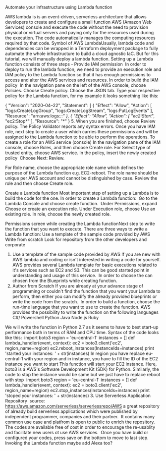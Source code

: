 Automate your infrastructure using Lambda function


AWS lambda is is an event-driven, serverless architecture that allows developers to create and configure a small function AWS (Amazon Web Services) console and execute the code without the need to provision physical or virtual servers and paying only for the resources used during the execution. The code automatically manages the computing resources required by that code.
Symbol of AWS LambdaUsually, lambda code and dependencies can be wrapped in a Terraform deployment package to fully automate the whole infrastructure to build a cloud agnostic IaC. But for this tutorial, we will manually deploy a lambda function.
Setting up a Lambda function consists of three steps -
Provide IAM permission
 In order to deploy to run the lambda function, we need to provide an execution role and IAM policy to the Lambda function so that it has enough permissions to access and alter the AWS services and resources.
In order to build the IAM policy 
In the navigation pane on the left of the AWS console, choose Policies.
Choose Create policy.
Choose the JSON tab.
Type your respective policy for the Lambda function, for my example it looks something like this:

{ "Version": "2020–04–22", 
"Statement": [ 
 { 
  "Effect": "Allow", 
  "Action": [ 
  "logs:CreateLogGroup", 
  "logs:CreateLogStream", 
  "logs:PutLogEvents" 
  ], 
  "Resource": "arn:aws:logs:*:*:*" 
 }, 
 { 
  "Effect": "Allow", 
  "Action": [ 
  "ec2:Start*", 
  "ec2:Stop*" 
   ], 
  "Resource": "*" 
 }
5. When you are finished, choose Review policy. The Policy Validator reports any syntax errors.
Once you have IAM role, next step to create a user which carries these permissions and will be assigned to the Lambda function to be able to perform the operations.
To create a role for an AWS service (console)
In the navigation pane of the IAM console, choose Roles, and then choose Create role.
For Select type of trusted entity, choose AWS service.
In the policy, insert the newly created policy 
Choose Next: Review.

For Role name, choose the appropriate role name which defines the purpose of the Lambda function e.g. EC2-reboot. The role name should be unique per AWS account and cannot be distinguished by case.
Review the role and then choose Create role.

Create a Lambda function
Most important step of setting up a Lambda is to build the code for the one.
In order to create a Lambda function: 
Go to the Lambda Console and choose create function. 
Under Permissions, expand Choose or create an execution role.
Under Execution role, choose Use an existing role.
In role, choose the newly created role.  

Permissions screen while creating the Lambda functionNext step to write the function that you want to execute. There are three ways to write a Lambda function:
Use a template of the sample code provided by AWS
Write from scratch
Look for repository from the other developers and corporate 

1. Use a template of the sample code provided by AWS
If you are new with AWS lambda and coding or isn't interested in writing a code for yourself. AWS provides several Lambda template for basic executions  related to it's services such as EC2 and S3. This can be good started point in understanding and usage of this service. 
In order to choose the can chosen from the Blueprints while creating function. 
2. Author from Scratch
If you are already at your advance stage of programming or couldn't find the function that you want your Lambda to perform, then either you can modify the already provided blueprints or write the code from the scratch. 
In order to build a function, choose the run-time language that you want to use to create the function. AWS provides the possibility to write the function on the following languages
C#/ Powershell
Python
Java
Node.js
Ruby

We will write the function in Python 2.7 as it seems to have to best start-up performance both in terms of RAM and CPU time.
Syntax of the code looks like this: 
import boto3
region = 'eu-central-1'
instances = [<instance>]
def lambda_handler(event, context):
ec2 = boto3.client('ec2', region_name=region)
ec2.reboot_instances(InstanceIds=instances)
print 'started your instances: ' + str(instances)
In region you have replace eu-central-1 with your region and in instance, you have to fill the ID of the EC2 instance you want to start
This function will start your EC2 instance. Here, boto3 is a AWS's Software Development Kit (SDK) for Python.
Similarly, the code to stop the instance would be same but we just have to replace reboot with stop 
import boto3
region = 'eu-central-1'
instances = [<instance>]
def lambda_handler(event, context):
ec2 = boto3.client('ec2', region_name=region)
ec2.stop_instances(InstanceIds=instances)
print 'stoped your instances: ' + str(instances)
3. Use Serverless Application Repository 
source: https://aws.amazon.com/serverless/serverlessrepo/AWS a great repository of already build serverless applications which were published by independent programmer, companies and their partner. 
It contains many common use case and platfrom is open to public to enrich the repository. The codes are available free of cost in order to encourage the re-usablity and facilitate new users ot use AWS services. 
Once you have build or configured your codes, press save on the bottom to move to last step. 
Invoking the Lambda function
maybe add Alexa too?
